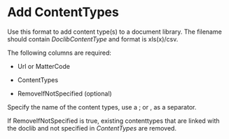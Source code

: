 # Add ContentTypes

Use this format to add content type(s) to a document library. The filename should contain *DoclibContentType* and format is xls(x)/csv.

The following columns are required:

- Url or MatterCode

- ContentTypes

- RemoveIfNotSpecified (optional)

Specify the name of the content types, use a ; or , as a separator.

If RemoveIfNotSpecified is true, existing contenttypes that are linked with the doclib and not specified in *ContentTypes* are removed.
